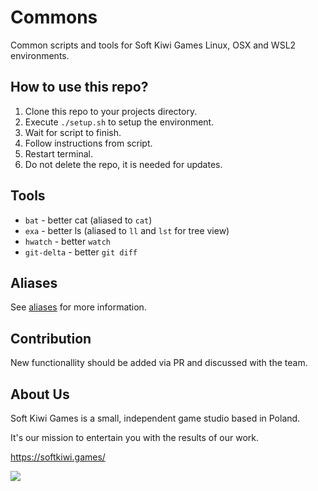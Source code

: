 # Commons

Common scripts and tools for Soft Kiwi Games Linux, OSX and WSL2 environments.

## How to use this repo?

1. Clone this repo to your projects directory.
2. Execute `./setup.sh` to setup the environment.
3. Wait for script to finish.
4. Follow instructions from script.
5. Restart terminal.
6. Do not delete the repo, it is needed for updates.

## Tools

- `bat` - better cat (aliased to `cat`)
- `exa` - better ls (aliased to `ll` and `lst` for tree view)
- `hwatch` - better `watch`
- `git-delta` - better `git diff`

## Aliases

See [aliases](aliases.sh) for more information.

## Contribution

New functionallity should be added via PR and discussed with the team.

## About Us

Soft Kiwi Games is a small, independent game studio based in Poland.

It's our mission to entertain you with the results of our work.

https://softkiwi.games/

![](https://assets.softkiwi.games/logo-128.png)